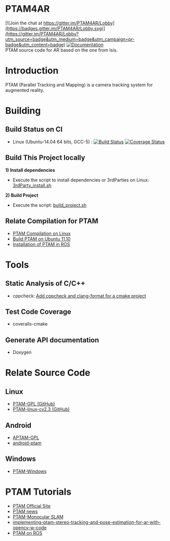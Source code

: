 # PTAM4AR

[![Join the chat at https://gitter.im/PTAM4AR/Lobby](https://badges.gitter.im/PTAM4AR/Lobby.svg)](https://gitter.im/PTAM4AR/Lobby?utm_source=badge&utm_medium=badge&utm_campaign=pr-badge&utm_content=badge) [![Documentation](https://codedocs.xyz/GaoHongchen/PTAM4AR.svg)](https://codedocs.xyz/GaoHongchen/PTAM4AR/)  
PTAM source code for AR based on the one from Isis.

# Introduction
PTAM (Parallel Tracking and Mapping) is a camera tracking system for augmented reality.

# Building

## Build Status on CI
* Linux (Ubuntu-14.04 64 bits, GCC-5) : [![Build Status](https://travis-ci.org/GaoHongchen/PTAM4AR.svg?branch=master)](https://travis-ci.org/GaoHongchen/PTAM4AR) [![Coverage Status](https://coveralls.io/repos/github/GaoHongchen/PTAM4AR/badge.svg?branch=master)](https://coveralls.io/github/GaoHongchen/PTAM4AR?branch=master)

## Build This Project locally

**1) Install dependencies**
* Execute the script to install dependencies or 3rdParties on Linux: [3rdParty_install.sh](./scripts/3rdParty_install.sh)   

**2) Build Project**
* Execute the script: [build_project.sh](./scripts/build_project.sh)

## Relate Compilation for PTAM
* [PTAM Compilation on Linux](http://hustcalm.me/blog/2013/09/27/ptam-compilation-on-linux-howto/)
* [Build PTAM on Ubuntu 11.10](http://irawiki.disco.unimib.it/irawiki/index.php/PTAM)
* [Installation of PTAM in ROS](https://sites.google.com/site/zhilongliuwebsite/research/computer-vision-embedded-systems/ptam)

# Tools

## Static Analysis of C/C++
* cppcheck: [Add cppcheck and clang-format for a cmake project](https://arcanis.me/en/2015/10/17/cppcheck-and-clang-format)

## Test Code Coverage
* coveralls-cmake

## Generate API documentation
* Doxygen

# Relate Source Code

## Linux
* [PTAM-GPL (GitHub)](https://github.com/Oxford-PTAM/PTAM-GPL)
* [PTAM-linux-cv2.3 (GitHub)](https://github.com/nttputus/PTAM-linux-cv2.3)

## Android
* [APTAM-GPL](https://github.com/ICGJKU/APTAM-GPL)
* [android-ptam](https://github.com/damienfir/android-ptam)

## Windows
* [PTAM-Windows](https://github.com/LucRyan/PTAM-Windows)

# PTAM Tutorials
* [PTAM Official Site](http://www.robots.ox.ac.uk/~gk/PTAM/)
* [PTAM news](https://ewokrampage.wordpress.com/)
* [PTAM-Monocular SLAM](http://www.doc.ic.ac.uk/~gj414/monocular_slam/ptam.html)
* [implementing-ptam-stereo-tracking-and-pose-estimation-for-ar-with-opencv-w-code](http://www.morethantechnical.com/2010/03/06/implementing-ptam-stereo-tracking-and-pose-estimation-for-ar-with-opencv-w-code/)
* [PTAM on ROS](http://wiki.ros.org/ptam)
